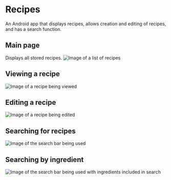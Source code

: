 # Recipes
An Android app that displays recipes, allows creation and editing of recipes, and has a search function.

## Main page
Displays all stored recipes.
![Image of a list of recipes](screenshots/main.png)

## Viewing a recipe
![Image of a recipe being viewed](screenshots/recipe.png)

## Editing a recipe
![Image of a recipe being edited](screenshots/edit.png)

## Searching for recipes
![Image of the search bar being used](screenshots/search.png)

## Searching by ingredient
![Image of the search bar being used with ingredients included in search](screenshots/ingredient_search.png")